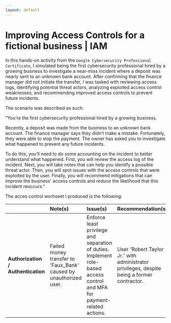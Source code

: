 ```yaml
---
layout: default
---
```


# Improving Access Controls for a fictional business | IAM 

In this hands-on activity from the `Google Cybersecurity Professional Certificate`, I simulated being the first cybersecurity professional hired by a growing business to investigate a near-miss incident where a deposit was nearly sent to an unknown bank account. After confirming that the finance manager did not initiate the transfer, I was tasked with reviewing access logs, identifying potential threat actors, analyzing exploited access control weaknesses, and recommending improved access controls to prevent future incidents.

The scenario was described as such: 

"You’re the first cybersecurity professional hired by a growing business.

Recently, a deposit was made from the business to an unknown bank account. The finance manager says they didn’t make a mistake. Fortunately, they were able to stop the payment. The owner has asked you to investigate what happened to prevent any future incidents.

To do this, you’ll need to do some accounting on the incident to better understand what happened. First, you will review the access log of the incident. Next, you will take notes that can help you identify a possible threat actor. Then, you will spot issues with the access controls that were exploited by the user. Finally, you will recommend mitigations that can improve the business' access controls and reduce the likelihood that this incident reoccurs."

The acces control worhseet I produced is the following:

| | **Note(s)** | **Issue(s)** | **Recommendation(s)** |
|:---|:---|:---|:---|
| **Authorization / Authentication** | Failed money transfer to 'Faux_Bank' caused by unauthorized user. | Enforce least privilege and separation of duties. Implement role-based access control and MFA for payment-related actions. | User 'Robert Taylor Jr.' with administrator privileges, despite being a former contractor. |
